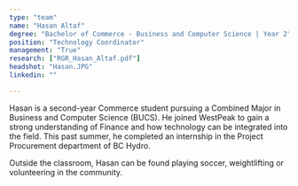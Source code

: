 ```yaml
---
type: "team"
name: "Hasan Altaf"
degree: "Bachelor of Commerce - Business and Computer Science | Year 2"
position: "Technology Coordinator"
management: "True"
research: ["RGR_Hasan_Altaf.pdf"]
headshot: "Hasan.JPG"
linkedin: ""

---
```


Hasan is a second-year Commerce student pursuing a Combined Major in Business and Computer Science (BUCS). He joined WestPeak to gain a strong understanding of Finance and how technology can be integrated into the field. This past summer, he completed an internship in the Project Procurement department of BC Hydro.

Outside the classroom, Hasan can be found playing soccer, weightlifting or volunteering in the community.